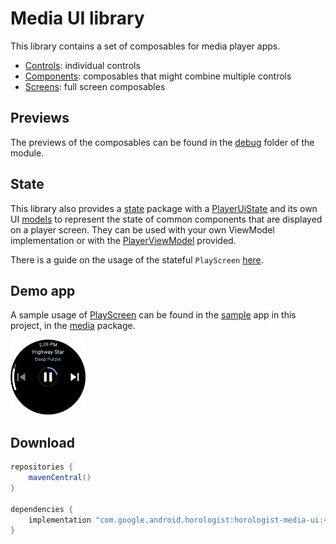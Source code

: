 # Media UI library

This library contains a set of composables for media player apps.

- [Controls][controls package]: individual controls
- [Components][components package]: composables that might combine multiple controls
- [Screens][screens package]: full screen composables

## Previews

The previews of the composables can be found in the [debug][debug folder] folder of the module.

## State

This library also provides a [state][state package] package with a [PlayerUiState][playeruistate] and its own UI [models][state models package] to represent the state of common components that are displayed on a player screen. 
They can be used with your own ViewModel implementation or with the [PlayerViewModel][playerviewmodel] provided.

There is a guide on the usage of the stateful `PlayScreen` [here][stateful playerscreen guide].

## Demo app

A sample usage of [PlayScreen][play screen] can be found in the [sample][sample app package] app in this project, in the [media][media screen sample package] package.

<img src="https://github.com/google/horologist/blob/main/docs/media-ui/playscreen.png" height="120" width="120" >

## Download

```groovy
repositories {
    mavenCentral()
}

dependencies {
    implementation "com.google.android.horologist:horologist-media-ui:<version>"
}
```
 
 [components package]: https://github.com/google/horologist/tree/main/media-ui/src/main/java/com/google/android/horologist/media/ui/components
 [controls package]: https://github.com/google/horologist/tree/main/media-ui/src/main/java/com/google/android/horologist/media/ui/components/controls
 [screens package]: https://github.com/google/horologist/tree/main/media-ui/src/main/java/com/google/android/horologist/media/ui/screens
 [debug folder]: https://github.com/google/horologist/tree/main/media-ui/src/debug/java/com/google/android/horologist/media/ui
 [state package]: https://github.com/google/horologist/tree/main/media-ui/src/main/java/com/google/android/horologist/media/ui/state
 [playeruistate]: https://github.com/google/horologist/blob/main/media-ui/src/main/java/com/google/android/horologist/media/ui/state/PlayerUiState.kt
 [state models package]: https://github.com/google/horologist/tree/main/media-ui/src/main/java/com/google/android/horologist/media/ui/state/model
 [playerviewmodel]: https://github.com/google/horologist/blob/main/media-ui/src/main/java/com/google/android/horologist/media/ui/state/PlayerViewModel.kt
 [stateful playerscreen guide]: https://google.github.io/horologist/media-playscreen/
 [play screen]: https://github.com/google/horologist/blob/main/media-ui/src/main/java/com/google/android/horologist/media/ui/screens/PlayScreen.kt
 [sample app package]: https://github.com/google/horologist/tree/main/sample
 [media screen sample package]: https://github.com/google/horologist/tree/main/sample/src/main/java/com/google/android/horologist/sample/media
